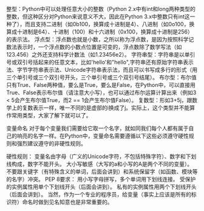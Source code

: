 整型：Python中可以处理任意大小的整数（Python 2.x中有int和long两种类型的整数，但这种区分对Python来说意义不大，因此在Python 3.x中整数只有int这一种了），而且支持二进制（如0b100，换算成十进制是4）、八进制（如0o100，换算成十进制是64）、十进制（100）和十六进制（0x100，换算成十进制是256）的表示法。
浮点型：浮点数也就是小数，之所以称为浮点数，是因为按照科学记数法表示时，一个浮点数的小数点位置是可变的，浮点数除了数学写法（如123.456）之外还支持科学计数法（如1.23456e2）。
字符串型：字符串是以单引号或双引号括起来的任意文本，比如'hello'和"hello",字符串还有原始字符串表示法、字节字符串表示法、Unicode字符串表示法，而且可以书写成多行的形式（用三个单引号或三个双引号开头，三个单引号或三个双引号结尾）。
布尔型：布尔值只有True、False两种值，要么是True，要么是False，在Python中，可以直接用True、False表示布尔值（请注意大小写），也可以通过布尔运算计算出来（例如3 < 5会产生布尔值True，而2 == 1会产生布尔值False）。
复数型：形如3+5j，跟数学上的复数表示一样，唯一不同的是虚部的i换成了j。实际上，这个类型并不能算作常用类型，大家了解下就可以了。

变量命名
对于每个变量我们需要给它取一个名字，就如同我们每个人都有属于自己的响亮的名字一样。在Python中，变量命名需要遵循以下这些必须遵守硬性规则和强烈建议遵守的非硬性规则。

硬性规则：
变量名由字母（广义的Unicode字符，不包括特殊字符）、数字和下划线构成，数字不能开头。
大小写敏感（大写的a和小写的A是两个不同的变量）。
不要跟关键字（有特殊含义的单词，后面会讲到）和系统保留字（如函数、模块等的名字）冲突。
PEP 8要求：
用小写字母拼写，多个单词用下划线连接。
受保护的实例属性用单个下划线开头（后面会讲到）。
私有的实例属性用两个下划线开头（后面会讲到）。
当然，作为一个专业的程序员，给变量（事实上应该是所有的标识符）命名时做到见名知意也是非常重要的。

